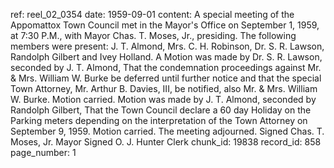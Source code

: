 ref: reel_02_0354
date: 1959-09-01
content: A special meeting of the Appomattox Town Council met in the Mayor's Office on September 1, 1959, at 7:30 P.M., with Mayor Chas. T. Moses, Jr., presiding. The following members were present: J. T. Almond, Mrs. C. H. Robinson, Dr. S. R. Lawson, Randolph Gilbert and Ivey Holland. A Motion was made by Dr. S. R. Lawson, seconded by J. T. Almond, That the condemnation proceedings against Mr. & Mrs. William W. Burke be deferred until further notice and that the special Town Attorney, Mr. Arthur B. Davies, III, be notified, also Mr. & Mrs. William W. Burke. Motion carried. Motion was made by J. T. Almond, seconded by Randolph Gilbert, That the Town Council declare a 60 day Holiday on the Parking meters depending on the interpretation of the Town Attorney on September 9, 1959. Motion carried. The meeting adjourned. Signed Chas. T. Moses, Jr. Mayor Signed O. J. Hunter Clerk
chunk_id: 19838
record_id: 858
page_number: 1


